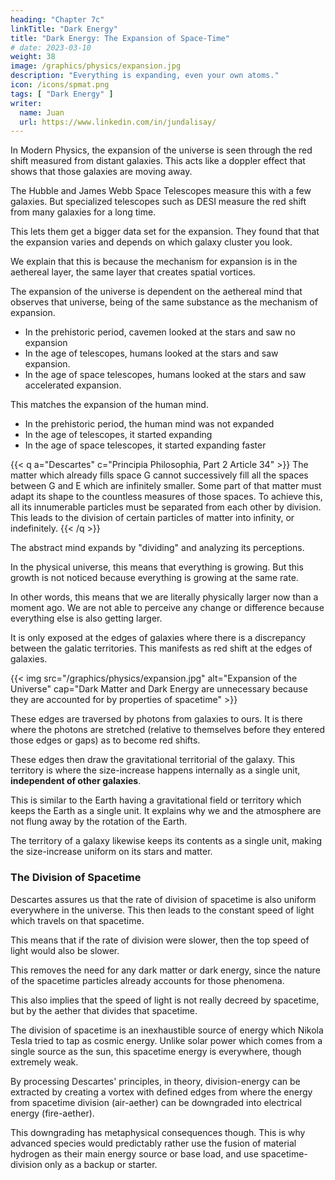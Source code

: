 ```yaml
---
heading: "Chapter 7c"
linkTitle: "Dark Energy"
title: "Dark Energy: The Expansion of Space-Time"
# date: 2023-03-10
weight: 38
image: /graphics/physics/expansion.jpg
description: "Everything is expanding, even your own atoms."
icon: /icons/spmat.png
tags: [ "Dark Energy" ]
writer:
  name: Juan
  url: https://www.linkedin.com/in/jundalisay/
---
```



<!-- In 1644, Descartes established a complete theory of gravity, saying that objects revolve around the sun at varying speeds based on their location or distance from the center vortex, represented by the sun. 

{{< i s="/graphics/physics/rotation2.jpg" a="Rotation" >}}

- The closest planets like Mercury revolved fast.
- The outer planets like Jupiter revolved slower.
- But the farthest objects revolved the fastest.

Each vortex is different from each other and so everything is relative depending on which vortex you use as the basis for measurement.

Newton debunks this in his Principia in 1685, saying that planets revolve according to their inertia and not their location. 

This was validated when the outer planets were discovered. And so Descartes' theory was abandoned forever. 


### Dark Matter and Dark Energy are Not Needed

But in 1933, Fritz Zwicky found that the outer parts of galaxies revolve faster than the inner parts, violating Newton. This led to the invention of dark matter to keep it within Newton's laws. 

But this really vindicated Descartes' gravity -- a supermassive blackhole is the best representation of a Cartesian vortex. 

The speed of the outer parts is accounted for by the center of the vortex and not by any dark matter. 

To put icing on the gravity-cake, the DESI telescopes, meant to measure dark energy, see that speed of the universe's expansion measured through red-shift varies depending on which galaxy-cluster you look.

And so in Cartesian Physics, there is no need for either dark matter or dark energy. 

- Dark matter is an effect of the central vortex. 
- Dark energy is an effect of clusters of vortices relative to each other. ### The Mechanism for Expansion --> 


In Modern Physics, the expansion of the universe is seen through the red shift measured from distant galaxies. This acts like a doppler effect that shows that those galaxies are moving away.

The Hubble and James Webb Space Telescopes measure this with a few galaxies. But specialized telescopes such as DESI measure the red shift from many galaxies for a long time.

This lets them get a bigger data set for the expansion. They found that that the expansion varies and depends on which galaxy cluster you look.

We explain that this is because the mechanism for expansion is in the aethereal layer, the same layer that creates spatial vortices. 

The expansion of the universe is dependent on the aethereal mind that observes that universe, being of the same substance as the mechanism of expansion. 

- In the prehistoric period, cavemen looked at the stars and saw no expansion
- In the age of telescopes, humans looked at the stars and saw expansion. 
- In the age of space telescopes, humans looked at the stars and saw accelerated expansion.

This matches the expansion of the human mind.

- In the prehistoric period, the human mind was not expanded
- In the age of telescopes, it started expanding 
- In the age of space telescopes, it started expanding faster

{{< q a="Descartes" c="Principia Philosophia, Part 2 Article 34" >}}
The matter which already fills space G cannot successively fill all the spaces between G and E which are infinitely smaller. Some part of that matter must adapt its shape to the countless measures of those spaces. To achieve this, all its innumerable particles must be separated from each other by division. This leads to the division of certain particles of matter into infinity, or indefinitely.
{{< /q >}}


The abstract mind expands by "dividing" and analyzing its perceptions. 

In the physical universe, this means that everything is growing. But this growth is not noticed because everything is growing at the same rate. 

In other words, this means that we are literally physically larger now than a moment ago. We are not able to perceive any change or difference because everything else is also getting larger.

It is only exposed at the edges of galaxies where there is a discrepancy between the galatic territories. This manifests as red shift at the edges of galaxies. 

<!-- Descartes explained this expansion in the 1630's. 

According to him, the universe began when spacetime became divided. These divisions led to diverse vortices that later became galaxies, stars, and planets. 

This division did not stop after those heavenly bodies were created. It still continues every nanosecond, or more properly at every Planck Time.  -->

<!-- This now manifests as the expansion of the universe which is revealed by the cosmic red shift. -->

{{< img src="/graphics/physics/expansion.jpg" alt="Expansion of the Universe" cap="Dark Matter and Dark Energy are unnecessary because they are accounted for by properties of spacetime" >}}




<!-- We are only able to detect this size-increase not from our own planets or galaxies, but from the gaps between those galaxies where there is no matter to be increased. Descartes calls them 'superficies' (surfaces), which we rename into 'edges'. -->

These edges are traversed by photons from galaxies to ours. It is there where the photons are stretched (relative to themselves before they entered those edges or gaps) as to become red shifts. 

These edges then draw the gravitational territorial of the galaxy. This territory is where the size-increase happens internally as a single unit, **independent of other galaxies**.

This is similar to the Earth having a gravitational field or territory which keeps the Earth as a single unit. It explains why we and the atmosphere are not flung away by the rotation of the Earth.

The territory of a galaxy likewise keeps its contents as a single unit, making the size-increase uniform on its stars and matter.


### The Division of Spacetime

Descartes assures us that the rate of division of spacetime is also uniform everywhere in the universe. This then leads to the constant speed of light which travels on that spacetime. 

This means that if the rate of division were slower, then the top speed of light would also be slower.

This removes the need for any dark matter or dark energy, since the nature of the spacetime particles already accounts for those phenomena.

This also implies that the speed of light is not really decreed by spacetime, but by the aether that divides that spacetime. 

The division of spacetime is an inexhaustible source of energy which Nikola Tesla tried to tap as cosmic energy. Unlike solar power which comes from a single source as the sun, this spacetime energy is everywhere, though extremely weak.

By processing Descartes' principles, in theory, division-energy can be extracted by creating a vortex with defined edges from where the energy from spacetime division (air-aether) can be downgraded into electrical energy (fire-aether).

This downgrading has metaphysical consequences though. This is why advanced species would predictably rather use the fusion of material hydrogen as their main energy source or base load, and use spacetime-division only as a backup or starter.

<!-- In Cartesian Physics, the expansion is accelerating because spacetime is being divided at a constant rate. 

However, the diversity within those divisions is increasing. 

So it leads to the perception that the expansion is accelerating. 

Note that the accelerated expansion is only through the red shift in the macro scale, and conversely by length contraction by Lorentz Relativity.   -->

